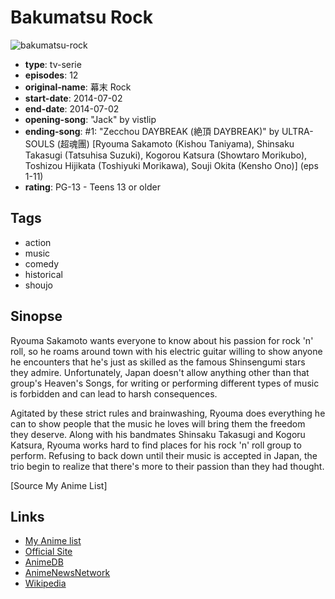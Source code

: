 # Bakumatsu Rock

![bakumatsu-rock](https://cdn.myanimelist.net/images/anime/11/62557.jpg)

-   **type**: tv-serie
-   **episodes**: 12
-   **original-name**: 幕末 Rock
-   **start-date**: 2014-07-02
-   **end-date**: 2014-07-02
-   **opening-song**: "Jack" by vistlip
-   **ending-song**: #1: "Zecchou DAYBREAK (絶頂 DAYBREAK)" by ULTRA-SOULS (超魂團) [Ryouma Sakamoto (Kishou Taniyama), Shinsaku Takasugi (Tatsuhisa Suzuki), Kogorou Katsura (Showtaro Morikubo), Toshizou Hijikata (Toshiyuki Morikawa), Souji Okita (Kensho Ono)] (eps 1-11)
-   **rating**: PG-13 - Teens 13 or older

## Tags

-   action
-   music
-   comedy
-   historical
-   shoujo

## Sinopse

Ryouma Sakamoto wants everyone to know about his passion for rock 'n' roll, so he roams around town with his electric guitar willing to show anyone he encounters that he's just as skilled as the famous Shinsengumi stars they admire. Unfortunately, Japan doesn't allow anything other than that group's Heaven's Songs, for writing or performing different types of music is forbidden and can lead to harsh consequences.

Agitated by these strict rules and brainwashing, Ryouma does everything he can to show people that the music he loves will bring them the freedom they deserve. Along with his bandmates Shinsaku Takasugi and Kogoru Katsura, Ryouma works hard to find places for his rock 'n' roll group to perform. Refusing to back down until their music is accepted in Japan, the trio begin to realize that there's more to their passion than they had thought.

[Source My Anime List]

## Links

-   [My Anime list](https://myanimelist.net/anime/23037/Bakumatsu_Rock)
-   [Official Site](http://bakumatsu.maql.co.jp/anime/)
-   [AnimeDB](http://anidb.info/perl-bin/animedb.pl?show=anime&aid=10505)
-   [AnimeNewsNetwork](http://www.animenewsnetwork.com/encyclopedia/anime.php?id=15992)
-   [Wikipedia](http://ja.wikipedia.org/wiki/%E5%B9%95%E6%9C%ABRock)
